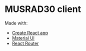 # MUSRAD30 client

Made with:
  
  - [Create React app](https://create-react-app.dev/)
  - [Material UI](https://material-ui.com/)
  - [React Router](https://reacttraining.com/react-router/web/guides/quick-start)